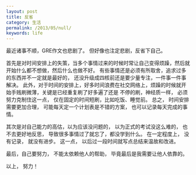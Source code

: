 ```yaml
---
layout: post
title: 反省
category: 生活
permalink: /2013/05/null/
keywords: life
---
```


最近诸事不顺，GRE作文也悲剧了。 但好像也注定悲剧，反省下自己。

首先是对时间安排上的失策，当多个事情过来的时候时常让自己变得烦躁，然后就开始什么都不想做，然后什么也做不好。
有些事情还是必须有所取舍，追求过多的东西并不一定就是最好的，
还没升级成四核前还是要少量专注，一件事一件事解决。
此外，对于时间的安排上，好多时间浪费在社交网络上，烦躁的时候就开始手贱刷微薄，关键是已经重复刷了好多遍了还是
不停的刷，神经质一样， 必须努力克制住这一点， 仅在固定的时间短刷，比如吃饭、睡觉前。
总之， 时间安排需要更加合理， 可能每天定一个计划表是不错的方案， 也可以记录每天完成的事情。

其次是对自己能力的高估，以为应该没问题的， 以为正式的考试没这么难的， 也不去更好地反思，
导致很多事情过了就忘了，都没学到什么。 在一定程度上， 没有记录， 就没有进步。
这一点， 以后过一段时间就写点总结来温故和改进。

最后，自己要努力， 不能太依赖他人的帮助， 毕竟最后是我需要让他人依靠的。

以上，
努力！

